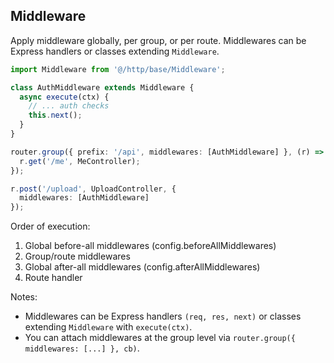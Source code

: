 ## Middleware

Apply middleware globally, per group, or per route. Middlewares can be Express handlers or classes extending `Middleware`.

```ts
import Middleware from '@/http/base/Middleware';

class AuthMiddleware extends Middleware {
  async execute(ctx) {
    // ... auth checks
    this.next();
  }
}

router.group({ prefix: '/api', middlewares: [AuthMiddleware] }, (r) => {
  r.get('/me', MeController);
});

r.post('/upload', UploadController, {
  middlewares: [AuthMiddleware]
});
```

Order of execution:
1. Global before-all middlewares (config.beforeAllMiddlewares)
2. Group/route middlewares
3. Global after-all middlewares (config.afterAllMiddlewares)
4. Route handler

Notes:
- Middlewares can be Express handlers `(req, res, next)` or classes extending `Middleware` with `execute(ctx)`.
- You can attach middlewares at the group level via `router.group({ middlewares: [...] }, cb)`.



